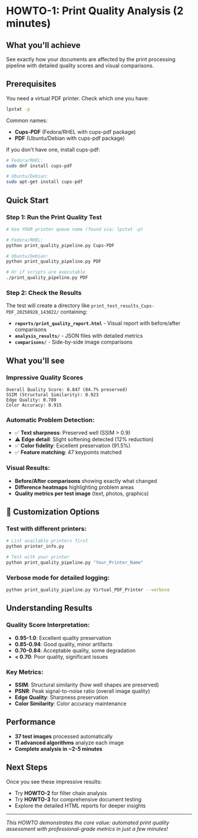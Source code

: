 # HOWTO-1: Print Quality Analysis (2 minutes)

## What you'll achieve

See exactly how your documents are affected by the print processing pipeline with detailed quality scores and visual comparisons.

## Prerequisites

You need a virtual PDF printer. Check which one you have:

```bash
lpstat -p
```

Common names:

- **Cups-PDF** (Fedora/RHEL with cups-pdf package)
- **PDF** (Ubuntu/Debian with cups-pdf package)

If you don't have one, install cups-pdf:

```bash
# Fedora/RHEL:
sudo dnf install cups-pdf

# Ubuntu/Debian:
sudo apt-get install cups-pdf
```

## Quick Start

### Step 1: Run the Print Quality Test

```bash
# Use YOUR printer queue name (found via: lpstat -p)

# Fedora/RHEL:
python print_quality_pipeline.py Cups-PDF

# Ubuntu/Debian:
python print_quality_pipeline.py PDF

# Or if scripts are executable
./print_quality_pipeline.py PDF
```

### Step 2: Check the Results

The test will create a directory like `print_test_results_Cups-PDF_20250928_143022/` containing:

- **`reports/print_quality_report.html`** - Visual report with before/after comparisons
- **`analysis_results/`** - JSON files with detailed metrics
- **`comparisons/`** - Side-by-side image comparisons

## What you'll see

### Impressive Quality Scores

```text
Overall Quality Score: 0.847 (84.7% preserved)
SSIM (Structural Similarity): 0.923
Edge Quality: 0.789
Color Accuracy: 0.915
```

### Automatic Problem Detection:

- ✅ **Text sharpness**: Preserved well (SSIM > 0.9)
- ⚠️ **Edge detail**: Slight softening detected (12% reduction)
- ✅ **Color fidelity**: Excellent preservation (91.5%)
- ✅ **Feature matching**: 47 keypoints matched

### Visual Results:

- **Before/After comparisons** showing exactly what changed
- **Difference heatmaps** highlighting problem areas
- **Quality metrics per test image** (text, photos, graphics)

## 🔧 Customization Options

### Test with different printers:

```bash
# List available printers first
python printer_info.py

# Test with your printer
python print_quality_pipeline.py "Your_Printer_Name"
```

### Verbose mode for detailed logging:

```bash
python print_quality_pipeline.py Virtual_PDF_Printer --verbose
```

## Understanding Results

### Quality Score Interpretation:

- **0.95-1.0**: Excellent quality preservation
- **0.85-0.94**: Good quality, minor artifacts
- **0.70-0.84**: Acceptable quality, some degradation
- **< 0.70**: Poor quality, significant issues

### Key Metrics:

- **SSIM**: Structural similarity (how well shapes are preserved)
- **PSNR**: Peak signal-to-noise ratio (overall image quality)  
- **Edge Quality**: Sharpness preservation
- **Color Similarity**: Color accuracy maintenance

## Performance

- **37 test images** processed automatically
- **11 advanced algorithms** analyze each image
- **Complete analysis in ~2-5 minutes**

## Next Steps

Once you see these impressive results:

- Try **HOWTO-2** for filter chain analysis
- Try **HOWTO-3** for comprehensive document testing
- Explore the detailed HTML reports for deeper insights

---
*This HOWTO demonstrates the core value: automated print quality assessment with professional-grade metrics in just a few minutes!*
